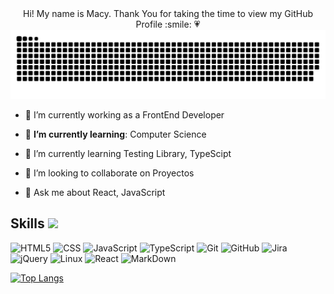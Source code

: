 <div size='20px' align="center"> Hi! My name is Macy. Thank You for taking the time to view my GitHub Profile :smile: 💗
</div>

<div align="center">
  <a href="#">
  <img  src="https://github.com/1999AZZAR/1999AZZAR/blob/main/resources/img/grid-snake.svg"
       alt="snake" /></a>
</div>



- 🔭 I’m currently working as a FrontEnd Developer

-  🌱 <b>I’m currently learning</b>: Computer Science 
  
- 🌱 I’m currently learning Testing Library, TypeScipt
  
- 👯 I’m looking to collaborate on Proyectos
  
- 💬 Ask me about React, JavaScript


  


<h2> Skills <img src = "https://media2.giphy.com/media/QssGEmpkyEOhBCb7e1/giphy.gif?cid=ecf05e47a0n3gi1bfqntqmob8g9aid1oyj2wr3ds3mg700bl&rid=giphy.gif" width = 32px> </h2>





![HTML5](https://img.shields.io/badge/-HTML5-000000?style=flat&logo=HTML5)
![CSS](https://img.shields.io/badge/CSS-239120?&style=flat-square&logo=css3&logoColor=white)
![JavaScript](https://img.shields.io/badge/-JavaScript-000000?style=flat&logo=javascript)
![TypeScript](https://img.shields.io/badge/-TypeScript-000000?style=flat&logo=typescript&logoColor=007ACC)
![Git](https://img.shields.io/badge/-Git-000000?style=flat&logo=git&logoColor=F05032)
![GitHub](https://img.shields.io/badge/-GitHub-000000?style=flat&logo=github&logoColor=FFFFFF)
![Jira](https://img.shields.io/badge/-Jira-000000?style=flat&logo=jira-software&logoColor=white&logoColor=0052CC)
![jQuery](https://img.shields.io/badge/-jQuery-000000?style=flat&logo=jQuery&logoColor=0769AD)
![Linux](https://img.shields.io/badge/-Linux-000000?style=flat&logo=linux&logoColor=FCC624)
![React](https://img.shields.io/badge/-React-000000?style=flat&logo=React&logoColor=61DAFB)
![MarkDown](https://img.shields.io/badge/Markdown-000000?style=flat-square&logo=markdown&logoColor=white)


[![Top Langs](https://github-readme-stats.vercel.app/api/top-langs/?username=anuraghazra&hide_progress=true)](https://github.com/anuraghazra/github-readme-stats)


  
<br>
<br>
  <br>
  
